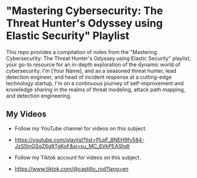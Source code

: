 # "Mastering Cybersecurity: The Threat Hunter's Odyssey using Elastic Security" Playlist

This repo provides a compilation of notes from the "Mastering Cybersecurity: The Threat Hunter's Odyssey using Elastic Security" playlist, your go-to resource for an in-depth exploration of the dynamic world of cybersecurity. I'm [Your Name], and as a seasoned threat hunter, lead detection engineer, and head of incident response at a cutting-edge technology startup, I'm on a continuous journey of self-improvement and knowledge sharing in the realms of threat modeling, attack path mapping, and detection engineering.

## My Videos

- Follow my YouTube channel for videos on this subject. 
- https://youtube.com/playlist?list=PLpF_8NEH9fv584-JzS5lnGSgZ6g9TgKoF&si=xu_MC_6VkPEAShdt

- Follow my Tiktok account for videos on this subject. 
- https://www.tiktok.com/@castillo_rod?lang=en
